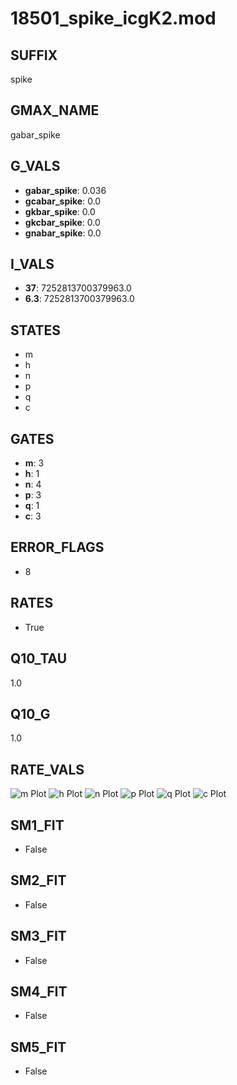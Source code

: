 # 18501_spike_icgK2.mod

## SUFFIX

spike

## GMAX_NAME

gabar_spike

## G_VALS

- **gabar_spike**: 0.036
- **gcabar_spike**: 0.0
- **gkbar_spike**: 0.0
- **gkcbar_spike**: 0.0
- **gnabar_spike**: 0.0

## I_VALS

- **37**: 7252813700379963.0
- **6.3**: 7252813700379963.0

## STATES

- m
- h
- n
- p
- q
- c

## GATES

- **m**: 3
- **h**: 1
- **n**: 4
- **p**: 3
- **q**: 1
- **c**: 3

## ERROR_FLAGS

- 8

## RATES

- True

## Q10_TAU

1.0

## Q10_G

1.0

## RATE_VALS

![m Plot](/Users/pbozelos/Dropbox/icg-Chai-Panos/supermodels/output_markdown_files/K/18501_spike_icgK2.mod/images/m.png)
![h Plot](/Users/pbozelos/Dropbox/icg-Chai-Panos/supermodels/output_markdown_files/K/18501_spike_icgK2.mod/images/h.png)
![n Plot](/Users/pbozelos/Dropbox/icg-Chai-Panos/supermodels/output_markdown_files/K/18501_spike_icgK2.mod/images/n.png)
![p Plot](/Users/pbozelos/Dropbox/icg-Chai-Panos/supermodels/output_markdown_files/K/18501_spike_icgK2.mod/images/p.png)
![q Plot](/Users/pbozelos/Dropbox/icg-Chai-Panos/supermodels/output_markdown_files/K/18501_spike_icgK2.mod/images/q.png)
![c Plot](/Users/pbozelos/Dropbox/icg-Chai-Panos/supermodels/output_markdown_files/K/18501_spike_icgK2.mod/images/c.png)

## SM1_FIT

- False

## SM2_FIT

- False

## SM3_FIT

- False

## SM4_FIT

- False

## SM5_FIT

- False

